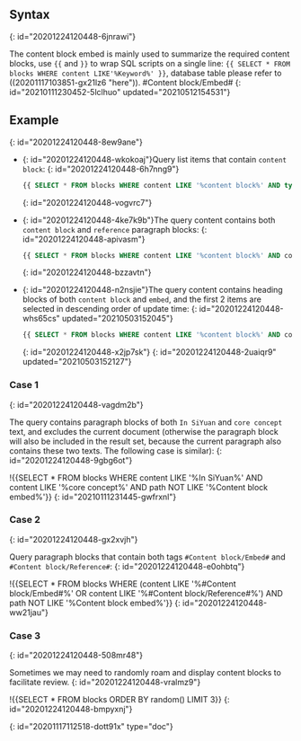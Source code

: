 ## Syntax
{: id="20201224120448-6jnrawi"}

The content block embed is mainly used to summarize the required content blocks, use `{{` and `}}` to wrap SQL scripts on a single line: `{{ SELECT * FROM blocks WHERE content LIKE'%Keyword%' }}`, database table please refer to ((20201117103851-gx21lz6 "here")). #Content block/Embed#
{: id="20210111230452-5lclhuo" updated="20210512154531"}

## Example
{: id="20201224120448-8ew9ane"}

* {: id="20201224120448-wkokoaj"}Query list items that contain `content block`:
  {: id="20201224120448-6h7nng9"}

  ```sql
  {{ SELECT * FROM blocks WHERE content LIKE '%content block%' AND type = 'i' }}
  ```
  {: id="20201224120448-vogvrc7"}
* {: id="20201224120448-4ke7k9b"}The query content contains both `content block` and `reference` paragraph blocks:
  {: id="20201224120448-apivasm"}

  ```sql
  {{ SELECT * FROM blocks WHERE content LIKE '%content block%' AND content LIKE '%reference%' AND type = 'p') }}
  ```
  {: id="20201224120448-bzzavtn"}
* {: id="20201224120448-n2nsjie"}The query content contains heading blocks of both `content block` and `embed`, and the first 2 items are selected in descending order of update time:
  {: id="20201224120448-whs65cs" updated="20210503152045"}

  ```sql
  {{ SELECT * FROM blocks WHERE content LIKE '%content block%' AND content LIKE '%embed%' AND type ='h' ORDER BY updated DESC LIMIT 2 }}
  ```
  {: id="20201224120448-x2jp7sk"}
{: id="20201224120448-2uaiqr9" updated="20210503152127"}

### Case 1
{: id="20201224120448-vagdm2b"}

The query contains paragraph blocks of both `In SiYuan` and `core concept` text, and excludes the current document (otherwise the paragraph block will also be included in the result set, because the current paragraph also contains these two texts. The following case is similar):
{: id="20201224120448-9gbg6ot"}

!{{SELECT * FROM blocks WHERE content LIKE '%In SiYuan%' AND content LIKE '%core concept%' AND path NOT LIKE '%Content block embed%'}}
{: id="20210111231445-gwfrxnl"}

### Case 2
{: id="20201224120448-gx2xvjh"}

Query paragraph blocks that contain both tags `#Content block/Embed#` and `#Content block/Reference#`:
{: id="20201224120448-e0ohbtq"}

!{{SELECT * FROM blocks WHERE (content LIKE '%#Content block/Embed#%' OR content LIKE '%#Content block/Reference#%') AND path NOT LIKE '%Content block embed%'}}
{: id="20201224120448-ww21jau"}

### Case 3
{: id="20201224120448-508mr48"}

Sometimes we may need to randomly roam and display content blocks to facilitate review.
{: id="20201224120448-vralmz9"}

!{{SELECT * FROM blocks ORDER BY random() LIMIT 3}}
{: id="20201224120448-bmpyxnj"}


{: id="20201117112518-dott91x" type="doc"}
